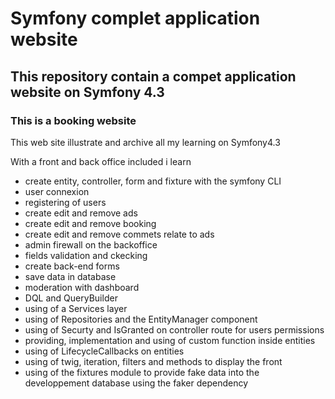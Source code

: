 # Symfony complet application website


## This repository contain a compet application website on Symfony 4.3

### This is a booking website
This web site illustrate and archive all my learning on Symfony4.3

With a front and back office included i learn
- create entity, controller, form and fixture with the symfony CLI
- user connexion
- registering of users
- create edit and remove ads
- create edit and remove booking
- create edit and remove commets relate to ads
- admin firewall on the backoffice
- fields validation and ckecking
- create back-end forms
- save data in database
- moderation with dashboard 
- DQL and QueryBuilder
- using of a Services layer
- using of Repositories and the EntityManager component
- using of Securty and IsGranted on controller route for users permissions
- providing, implementation and using of custom function inside entities
- using of LifecycleCallbacks on entities
- using of twig, iteration, filters and methods to display the front
- using of the fixtures module to provide fake data into the developpement database using the faker dependency
